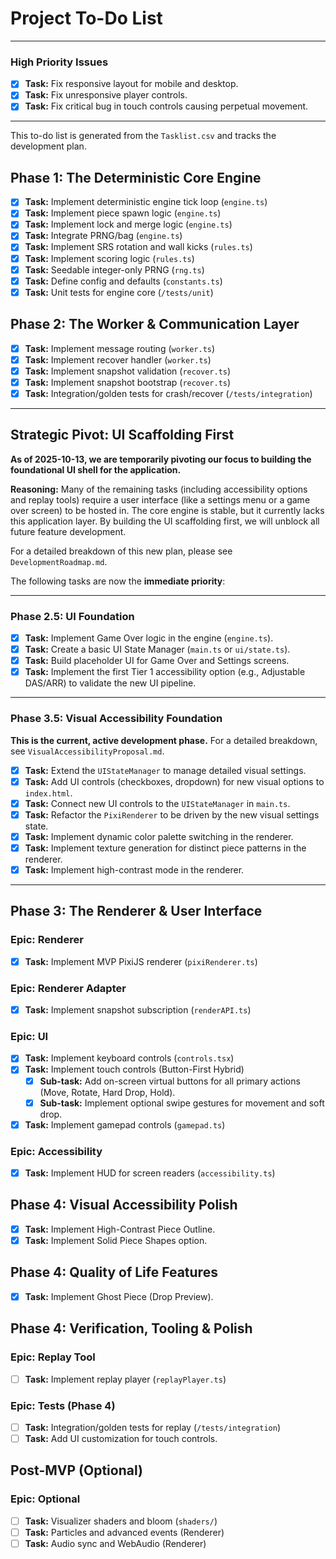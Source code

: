# Project To-Do List

---
### **High Priority Issues**
- [x] **Task:** Fix responsive layout for mobile and desktop.
- [x] **Task:** Fix unresponsive player controls.
- [x] **Task:** Fix critical bug in touch controls causing perpetual movement.
---

This to-do list is generated from the `Tasklist.csv` and tracks the development plan.

## Phase 1: The Deterministic Core Engine
- [x] **Task:** Implement deterministic engine tick loop (`engine.ts`)
- [x] **Task:** Implement piece spawn logic (`engine.ts`)
- [x] **Task:** Implement lock and merge logic (`engine.ts`)
- [x] **Task:** Integrate PRNG/bag (`engine.ts`)
- [x] **Task:** Implement SRS rotation and wall kicks (`rules.ts`)
- [x] **Task:** Implement scoring logic (`rules.ts`)
- [x] **Task:** Seedable integer-only PRNG (`rng.ts`)
- [x] **Task:** Define config and defaults (`constants.ts`)
- [x] **Task:** Unit tests for engine core (`/tests/unit`)

## Phase 2: The Worker & Communication Layer
- [x] **Task:** Implement message routing (`worker.ts`)
- [x] **Task:** Implement recover handler (`worker.ts`)
- [x] **Task:** Implement snapshot validation (`recover.ts`)
- [x] **Task:** Implement snapshot bootstrap (`recover.ts`)
- [x] **Task:** Integration/golden tests for crash/recover (`/tests/integration`)

---

## Strategic Pivot: UI Scaffolding First

**As of 2025-10-13, we are temporarily pivoting our focus to building the foundational UI shell for the application.**

**Reasoning:** Many of the remaining tasks (including accessibility options and replay tools) require a user interface (like a settings menu or a game over screen) to be hosted in. The core engine is stable, but it currently lacks this application layer. By building the UI scaffolding first, we will unblock all future feature development.

For a detailed breakdown of this new plan, please see `DevelopmentRoadmap.md`.

The following tasks are now the **immediate priority**:

---

### **Phase 2.5: UI Foundation**

- [x] **Task:** Implement Game Over logic in the engine (`engine.ts`).
- [x] **Task:** Create a basic UI State Manager (`main.ts` or `ui/state.ts`).
- [x] **Task:** Build placeholder UI for Game Over and Settings screens.
- [x] **Task:** Implement the first Tier 1 accessibility option (e.g., Adjustable DAS/ARR) to validate the new UI pipeline.

---

### **Phase 3.5: Visual Accessibility Foundation**

**This is the current, active development phase.** For a detailed breakdown, see `VisualAccessibilityProposal.md`.

- [x] **Task:** Extend the `UIStateManager` to manage detailed visual settings.
- [x] **Task:** Add UI controls (checkboxes, dropdown) for new visual options to `index.html`.
- [x] **Task:** Connect new UI controls to the `UIStateManager` in `main.ts`.
- [x] **Task:** Refactor the `PixiRenderer` to be driven by the new visual settings state.
- [x] **Task:** Implement dynamic color palette switching in the renderer.
- [x] **Task:** Implement texture generation for distinct piece patterns in the renderer.
- [x] **Task:** Implement high-contrast mode in the renderer.

---

## Phase 3: The Renderer & User Interface

### Epic: Renderer
- [x] **Task:** Implement MVP PixiJS renderer (`pixiRenderer.ts`)

### Epic: Renderer Adapter
- [x] **Task:** Implement snapshot subscription (`renderAPI.ts`)

### Epic: UI
- [x] **Task:** Implement keyboard controls (`controls.tsx`)
- [x] **Task:** Implement touch controls (Button-First Hybrid)
    - [x] **Sub-task:** Add on-screen virtual buttons for all primary actions (Move, Rotate, Hard Drop, Hold).
    - [x] **Sub-task:** Implement optional swipe gestures for movement and soft drop.
- [x] **Task:** Implement gamepad controls (`gamepad.ts`)

### Epic: Accessibility
- [x] **Task:** Implement HUD for screen readers (`accessibility.ts`)

## Phase 4: Visual Accessibility Polish
- [x] **Task:** Implement High-Contrast Piece Outline.
- [x] **Task:** Implement Solid Piece Shapes option.

## Phase 4: Quality of Life Features
- [x] **Task:** Implement Ghost Piece (Drop Preview).

## Phase 4: Verification, Tooling & Polish

### Epic: Replay Tool
- [ ] **Task:** Implement replay player (`replayPlayer.ts`)

### Epic: Tests (Phase 4)
- [ ] **Task:** Integration/golden tests for replay (`/tests/integration`)
- [ ] **Task:** Add UI customization for touch controls.

## Post-MVP (Optional)

### Epic: Optional
- [ ] **Task:** Visualizer shaders and bloom (`shaders/`)
- [ ] **Task:** Particles and advanced events (Renderer)
- [ ] **Task:** Audio sync and WebAudio (Renderer)
